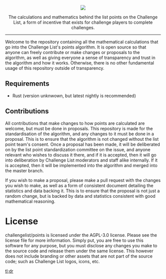 <div align="center">
  <img src="https://cdn.discordapp.com/attachments/234057206784458754/1042019573983096882/logo.png" />
  <p>
    The calculations and mathematics behind the list points on the Challenge List, a form of incentive that exists for challenge players to complete challenges.
  <hr />
</div>

Welcome to the repository containing all the mathematical calculations that go into the Challenge List's points algorithm. It is open source so that anyone can freely contribute or make changes or proposals to the algorithm, as well as giving everyone a sense of transparency and trust in the algorithm and how it works. Otherwise, there is no other fundamental usage of this repository outside of transparency.

## Requirements
* Rust (version unknwown, but latest nightly is recommended)

## Contributions
All contributions that make changes to how points are calculated are welcome, but must be done in proposals. This repository is made for the standardisation of the algorithm, and any changes to it must be done in a proposal. This is to ensure that the algorithm is not changed without the list point team's consent. Once a proposal has been made, it will be deliberated on by the list point standardization committee on the issue, and anyone relevant who wishes to discuss it there, and if it is accepted, then it will go into deliberation by Challenge List moderators and staff alike internally. If it is accepted, then it will be implemented into the algorithm and merged into the master branch.

If you wish to make a proposal, please make a pull request with the changes you wish to make, as well as a form of consistent document detailing the statistics and data backing it. This is to ensure that the proposal is not just a random change, but is backed by data and statistics consistent with good mathematical reasoning.

# License

challengelist/points is licensed under the AGPL-3.0 license. Please see the license file for more information. Simply put, you are free to use this software for any purpose, but you must disclose any changes you make to the source code and release them under the same license. This however does not include branding or other assets that are not part of the source code; such as Challenge List logos, icons, etc.

[tl;dr](https://tldrlegal.com/license/gnu-affero-general-public-license-v3-(agpl-3.0))
